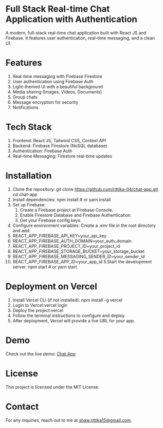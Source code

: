 # Full Stack Real-time Chat Application with Authentication
A modern, full-stack real-time chat application built with React JS and Firebase. It features user authentication, real-time messaging, and a clean UI.

# Features
1. Real-time messaging with Firebase Firestore
2. User authentication using Firebase Auth
3. Light-themed UI with a beautiful background
4. Media sharing (Images, Videos, Documents)
5. Group chats
6. Message encryption for security
7. Notifications

# Tech Stack
1.  Frontend: React JS, Tailwind CSS, Context API
2.  Backend: Firebase Firestore (NoSQL database)
3.  Authentication: Firebase Auth
4.  Real-time Messaging: Firestore real-time updates

# Installation
1.  Clone the repository: git clone https://github.com/rittika-04/chat-app.git
   cd chat-app
2. Install dependencies: npm install  # or yarn install
3. Set up Firebase:
   1.  Create a Firebase project at Firebase Console.
   2.  Enable Firestore Database and Firebase Authentication.
   3.  Get your Firebase config keys.
4.  Configure environment variables: Create a .env file in the root directory and add:
   1. REACT_APP_FIREBASE_API_KEY=your_api_key
   2. REACT_APP_FIREBASE_AUTH_DOMAIN=your_auth_domain
   3. REACT_APP_FIREBASE_PROJECT_ID=your_project_id
   4. REACT_APP_FIREBASE_STORAGE_BUCKET=your_storage_bucket
   5. REACT_APP_FIREBASE_MESSAGING_SENDER_ID=your_sender_id
   6. REACT_APP_FIREBASE_APP_ID=your_app_id
5.Start the development server: npm start  # or yarn start

# Deployment on Vercel
1.  Install Vercel CLI (if not installed): npm install -g vercel
2.  Login to Vercel:vercel login
3.  Deploy the project:vercel
4.  Follow the terminal instructions to configure and deploy.
5.  After deployment, Vercel will provide a live URL for your app.

# Demo
Check out the live demo: [Chat App]([https://vercel.com/rittika04s-projects/chat-app/F2J413EvU22i7ztfbFTVzcXh63Wp])

# License
This project is licensed under the MIT License.

# Contact
For any inquiries, reach out to me at shaw.rittika15@gmail.com.
